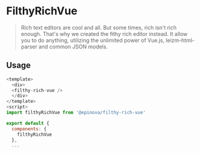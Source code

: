 # FilthyRichVue

> Rich text editors are cool and all. But some times, rich isn't rich enough. That's why we created the fithy rich editor instead. It allow you to do anything, utilizing the unlimited power of Vue.js, leizm-html-parser and common JSON models.

## Usage
```javascript
<template>
  <div>
  <filthy-rich-vue />
  </div>
</template>
<script>
import filthyRichVue from '@epinova/filthy-rich-vue'

export default {
  components: {
    filthyRichVue
  },
  ...
```
